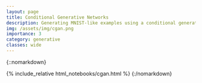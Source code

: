 ```yaml
---
layout: page
title: Conditional Generative Networks 
description: Generating MNIST-like examples using a conditional generative adversarial network
img: /assets/img/cgan.png
importance: 3
category: generative
classes: wide
---
```


{::nomarkdown}
<!-- {% jupyter_notebook "cgan" %} -->
{% include_relative html_notebooks/cgan.html %}
{:/nomarkdown}